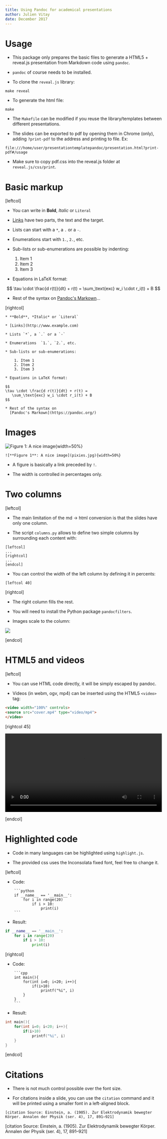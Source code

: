 ```yaml
---
title: Using Pandoc for academical presentations
author: Julien Vitay
date: December 2017
---
```


# Usage

* This package only prepares the basic files to generate a HTML5 + reveal.js presentation from Markdown code using `pandoc`.

* `pandoc` of course needs to be installed.

* To clone the `reveal.js` library:

```
make reveal
```

* To generate the html file:

```
make
```

* The `Makefile` can be modified if you reuse the library/templates between different presentations.

* The slides can be exported to pdf by opening them in Chrome (only), adding `?print-pdf` to the address and printing to file. Ex:

```
file:///home/user/presentationtemplatepandoc/presentation.html?print-pdf#/usage
```

* Make sure to copy pdf.css into the reveal.js folder at `reveal.js/css/print`.

# Basic markup

[leftcol]

* You can write in **Bold**, *Italic* or `Literal`

* [Links](http://www.example.com) have two parts, the text and the target.

* Lists can start with a `*`, a `.` or a `-`.

* Enumerations start with `1.`, `2.`, etc.

* Sub-lists or sub-enumerations are possible by indenting:

    1. Item 1
    2. Item 2
    3. Item 3  

* Equations in LaTeX format:

$$
\tau \cdot \frac{d r(t)}{dt} + r(t) = 
\sum_\text{exc} w_i \cdot r_i(t) + B
$$

* Rest of the syntax on [Pandoc's Markown](https://pandoc.org/)...

[rightcol]

```
* **Bold**, *Italic* or `Literal`

* [Links](http://www.example.com) 

* Lists `*`, a `.` or a `-`

* Enumerations  `1.`, `2.`, etc.

* Sub-lists or sub-enumerations:

    1. Item 1
    2. Item 2
    3. Item 3  
```
```
* Equations in LaTeX format:

$$
\tau \cdot \frac{d r(t)}{dt} + r(t) = 
   \sum_\text{exc} w_i \cdot r_i(t) + B
$$

* Rest of the syntax on 
  [Pandoc's Markown](https://pandoc.org/)
```

# Images

![**Figure 1**: A nice image](pixies.jpg){width=50%}

```
![**Figure 1**: A nice image](pixies.jpg){width=50%}
```

* A figure is basically a link preceded by `!`.

* The width is controlled in percentages only.


# Two columns

[leftcol]

* The main limitation of the md $\rightarrow$ html conversion is that the slides have only one column.

* The script `columns.py` allows to define two simple columns by surrounding each content with:

```
[leftcol]
...
[rightcol]
...
[endcol]
```

* You can control the width of the left column by defining it in percents:

```
[leftcol 40]
```

[rightcol]

* The right column fills the rest.

* You will need to install the Python package `pandocfilters`.

* Images scale to the column:

![](pixies.jpg)

[endcol]

# HTML5 and videos

[leftcol]

* You can use HTML code directly, it will be simply escaped by pandoc.

* Videos (in webm, ogv, mp4) can be inserted using the HTML5 `<video>` tag:

```html
<video width="100%" controls>
<source src="cover.mp4" type="video/mp4">
</video>
```

[rightcol 45]

<video width="100%" controls>
<source src="cover.mp4" type="video/mp4">
</video>

[endcol]

# Highlighted code

* Code in many languages can be highlighted using `highlight.js`.

* The provided css uses the Inconsolata fixed font, feel free to change it.

[leftcol]

* Code:

```
    ```python
    if __name__ == '__main__':
        for i in range(20)
            if i > 10:
                print(i)
    ```
```

* Result:

```python
if __name__ == '__main__':
    for i in range(20)
        if i > 10:
            print(i)
```


[rightcol]

* Code:


```
    ```cpp
    int main(){
        for(int i=0; i<20; i++){
            if(i>10)
                printf("%i", i)
        }
    }
    ```
```

* Result:

```cpp
int main(){
    for(int i=0; i<20; i++){
        if(i>10)
            printf("%i", i)
    }
}
```


[endcol]

# Citations

* There is not much control possible over the font size.

* For citations inside a slide, you can use the `citation` command and it will be printed using a smaller font in a left-aligned block.

```
[citation Source: Einstein, a. (1905). Zur Elektrodynamik bewegter Körper. Annalen der Physik (ser. 4), 17, 891–921]
``` 

[citation Source: Einstein, a. (1905). Zur Elektrodynamik bewegter Körper. Annalen der Physik (ser. 4), 17, 891–921]
